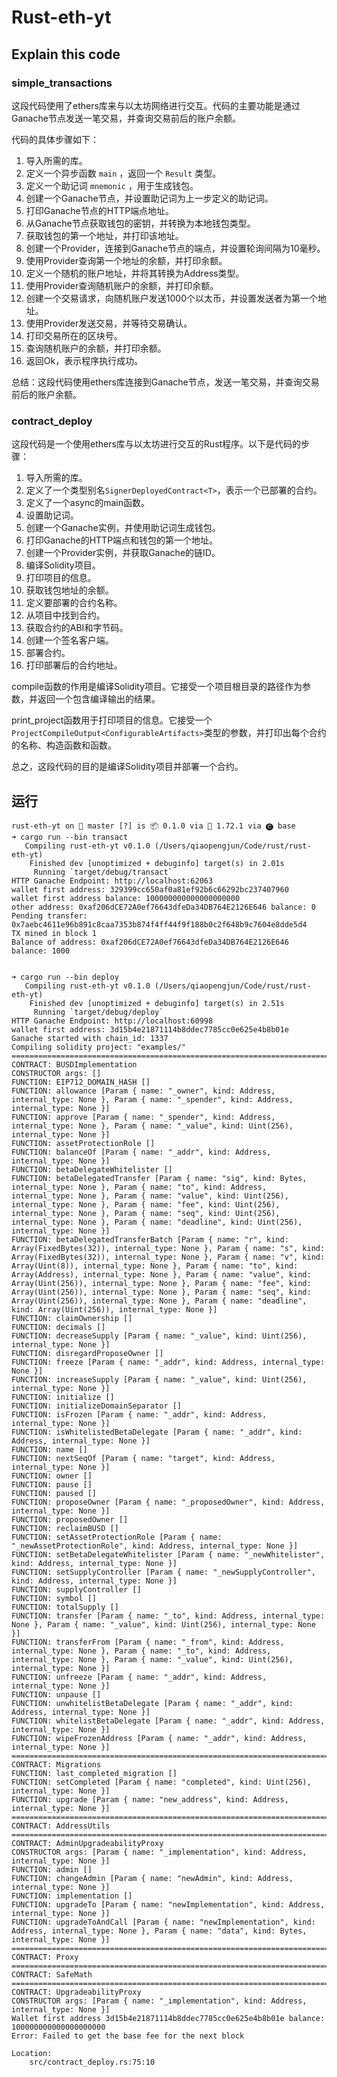 # Rust-eth-yt

## Explain this code

### simple_transactions

这段代码使用了ethers库来与以太坊网络进行交互。代码的主要功能是通过Ganache节点发送一笔交易，并查询交易前后的账户余额。

代码的具体步骤如下：

1. 导入所需的库。
2. 定义一个异步函数 `main` ，返回一个 `Result` 类型。
3. 定义一个助记词 `mnemonic` ，用于生成钱包。
4. 创建一个Ganache节点，并设置助记词为上一步定义的助记词。
5. 打印Ganache节点的HTTP端点地址。
6. 从Ganache节点获取钱包的密钥，并转换为本地钱包类型。
7. 获取钱包的第一个地址，并打印该地址。
8. 创建一个Provider，连接到Ganache节点的端点，并设置轮询间隔为10毫秒。
9. 使用Provider查询第一个地址的余额，并打印余额。
10. 定义一个随机的账户地址，并将其转换为Address类型。
11. 使用Provider查询随机账户的余额，并打印余额。
12. 创建一个交易请求，向随机账户发送1000个以太币，并设置发送者为第一个地址。
13. 使用Provider发送交易，并等待交易确认。
14. 打印交易所在的区块号。
15. 查询随机账户的余额，并打印余额。
16. 返回Ok，表示程序执行成功。

总结：这段代码使用ethers库连接到Ganache节点，发送一笔交易，并查询交易前后的账户余额。

### contract_deploy

这段代码是一个使用ethers库与以太坊进行交互的Rust程序。以下是代码的步骤：

1. 导入所需的库。
2. 定义了一个类型别名`SignerDeployedContract<T>`，表示一个已部署的合约。
3. 定义了一个async的main函数。
4. 设置助记词。
5. 创建一个Ganache实例，并使用助记词生成钱包。
6. 打印Ganache的HTTP端点和钱包的第一个地址。
7. 创建一个Provider实例，并获取Ganache的链ID。
8. 编译Solidity项目。
9. 打印项目的信息。
10. 获取钱包地址的余额。
11. 定义要部署的合约名称。
12. 从项目中找到合约。
13. 获取合约的ABI和字节码。
14. 创建一个签名客户端。
15. 部署合约。
16. 打印部署后的合约地址。

compile函数的作用是编译Solidity项目。它接受一个项目根目录的路径作为参数，并返回一个包含编译输出的结果。

print_project函数用于打印项目的信息。它接受一个`ProjectCompileOutput<ConfigurableArtifacts>`类型的参数，并打印出每个合约的名称、构造函数和函数。

总之，这段代码的目的是编译Solidity项目并部署一个合约。

## 运行

```shell
rust-eth-yt on  master [?] is 📦 0.1.0 via 🦀 1.72.1 via 🅒 base 
➜ cargo run --bin transact                  
   Compiling rust-eth-yt v0.1.0 (/Users/qiaopengjun/Code/rust/rust-eth-yt)
    Finished dev [unoptimized + debuginfo] target(s) in 2.01s
     Running `target/debug/transact`
HTTP Ganache Endpoint: http://localhost:62063
wallet first address: 329399cc650af0a81ef92b6c66292bc237407960
wallet first address balance: 100000000000000000000
other address: 0xaf206dCE72A0ef76643dfeDa34DB764E2126E646 balance: 0
Pending transfer: 0x7aebc4611e96b891c8caa7353b874f4ff44f9f188b0c2f648b9c7604e8dde5d4
TX mined in block 1
Balance of address: 0xaf206dCE72A0ef76643dfeDa34DB764E2126E646 balance: 1000


➜ cargo run --bin deploy
   Compiling rust-eth-yt v0.1.0 (/Users/qiaopengjun/Code/rust/rust-eth-yt)
    Finished dev [unoptimized + debuginfo] target(s) in 2.51s
     Running `target/debug/deploy`
HTTP Ganache Endpoint: http://localhost:60998
wallet first address: 3d15b4e21871114b8ddec7785cc0e625e4b8b01e
Ganache started with chain_id: 1337
Compiling solidity project: "examples/"
================================================================================
CONTRACT: BUSDImplementation
CONSTRUCTOR args: []
FUNCTION: EIP712_DOMAIN_HASH []
FUNCTION: allowance [Param { name: "_owner", kind: Address, internal_type: None }, Param { name: "_spender", kind: Address, internal_type: None }]
FUNCTION: approve [Param { name: "_spender", kind: Address, internal_type: None }, Param { name: "_value", kind: Uint(256), internal_type: None }]
FUNCTION: assetProtectionRole []
FUNCTION: balanceOf [Param { name: "_addr", kind: Address, internal_type: None }]
FUNCTION: betaDelegateWhitelister []
FUNCTION: betaDelegatedTransfer [Param { name: "sig", kind: Bytes, internal_type: None }, Param { name: "to", kind: Address, internal_type: None }, Param { name: "value", kind: Uint(256), internal_type: None }, Param { name: "fee", kind: Uint(256), internal_type: None }, Param { name: "seq", kind: Uint(256), internal_type: None }, Param { name: "deadline", kind: Uint(256), internal_type: None }]
FUNCTION: betaDelegatedTransferBatch [Param { name: "r", kind: Array(FixedBytes(32)), internal_type: None }, Param { name: "s", kind: Array(FixedBytes(32)), internal_type: None }, Param { name: "v", kind: Array(Uint(8)), internal_type: None }, Param { name: "to", kind: Array(Address), internal_type: None }, Param { name: "value", kind: Array(Uint(256)), internal_type: None }, Param { name: "fee", kind: Array(Uint(256)), internal_type: None }, Param { name: "seq", kind: Array(Uint(256)), internal_type: None }, Param { name: "deadline", kind: Array(Uint(256)), internal_type: None }]
FUNCTION: claimOwnership []
FUNCTION: decimals []
FUNCTION: decreaseSupply [Param { name: "_value", kind: Uint(256), internal_type: None }]
FUNCTION: disregardProposeOwner []
FUNCTION: freeze [Param { name: "_addr", kind: Address, internal_type: None }]
FUNCTION: increaseSupply [Param { name: "_value", kind: Uint(256), internal_type: None }]
FUNCTION: initialize []
FUNCTION: initializeDomainSeparator []
FUNCTION: isFrozen [Param { name: "_addr", kind: Address, internal_type: None }]
FUNCTION: isWhitelistedBetaDelegate [Param { name: "_addr", kind: Address, internal_type: None }]
FUNCTION: name []
FUNCTION: nextSeqOf [Param { name: "target", kind: Address, internal_type: None }]
FUNCTION: owner []
FUNCTION: pause []
FUNCTION: paused []
FUNCTION: proposeOwner [Param { name: "_proposedOwner", kind: Address, internal_type: None }]
FUNCTION: proposedOwner []
FUNCTION: reclaimBUSD []
FUNCTION: setAssetProtectionRole [Param { name: "_newAssetProtectionRole", kind: Address, internal_type: None }]
FUNCTION: setBetaDelegateWhitelister [Param { name: "_newWhitelister", kind: Address, internal_type: None }]
FUNCTION: setSupplyController [Param { name: "_newSupplyController", kind: Address, internal_type: None }]
FUNCTION: supplyController []
FUNCTION: symbol []
FUNCTION: totalSupply []
FUNCTION: transfer [Param { name: "_to", kind: Address, internal_type: None }, Param { name: "_value", kind: Uint(256), internal_type: None }]
FUNCTION: transferFrom [Param { name: "_from", kind: Address, internal_type: None }, Param { name: "_to", kind: Address, internal_type: None }, Param { name: "_value", kind: Uint(256), internal_type: None }]
FUNCTION: unfreeze [Param { name: "_addr", kind: Address, internal_type: None }]
FUNCTION: unpause []
FUNCTION: unwhitelistBetaDelegate [Param { name: "_addr", kind: Address, internal_type: None }]
FUNCTION: whitelistBetaDelegate [Param { name: "_addr", kind: Address, internal_type: None }]
FUNCTION: wipeFrozenAddress [Param { name: "_addr", kind: Address, internal_type: None }]
================================================================================
CONTRACT: Migrations
FUNCTION: last_completed_migration []
FUNCTION: setCompleted [Param { name: "completed", kind: Uint(256), internal_type: None }]
FUNCTION: upgrade [Param { name: "new_address", kind: Address, internal_type: None }]
================================================================================
CONTRACT: AddressUtils
================================================================================
CONTRACT: AdminUpgradeabilityProxy
CONSTRUCTOR args: [Param { name: "_implementation", kind: Address, internal_type: None }]
FUNCTION: admin []
FUNCTION: changeAdmin [Param { name: "newAdmin", kind: Address, internal_type: None }]
FUNCTION: implementation []
FUNCTION: upgradeTo [Param { name: "newImplementation", kind: Address, internal_type: None }]
FUNCTION: upgradeToAndCall [Param { name: "newImplementation", kind: Address, internal_type: None }, Param { name: "data", kind: Bytes, internal_type: None }]
================================================================================
CONTRACT: Proxy
================================================================================
CONTRACT: SafeMath
================================================================================
CONTRACT: UpgradeabilityProxy
CONSTRUCTOR args: [Param { name: "_implementation", kind: Address, internal_type: None }]
Wallet first address 3d15b4e21871114b8ddec7785cc0e625e4b8b01e balance: 100000000000000000000
Error: Failed to get the base fee for the next block

Location:
    src/contract_deploy.rs:75:10

```
